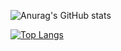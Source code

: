 ![Anurag's GitHub stats](https://github-readme-stats.vercel.app/api?username=P4sTela&theme=dark&show_icons=true)

[![Top Langs](https://github-readme-stats.vercel.app/api/top-langs/?username=P4sTela&layout=compact&theme=dark)](https://github.com/anuraghazra/github-readme-stats)

